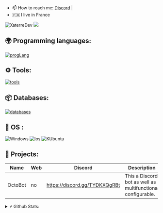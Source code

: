 

- 📫 How to reach me: [Discord](https://discord.gg/TYDKXQgRBt) | 
- 🇫🇷 I live in France

<p align="left"> <img src="https://komarev.com/ghpvc/?username=XaterreDev&label=Profile%20views&color=0e75b6&style=flat" alt="XaterreDev" /> <img src="https://dcbadge.vercel.app/api/shield/732542957437321227/?style=flat"/>


## 🌍 Programming languages:
[![progLang](https://skillicons.dev/icons?i=js,java,html,css,py&theme=dark)](https://github.com/XaterreDev)


## ⚙️ Tools:

  [![tools](https://skillicons.dev/icons?i=github,vscode,idea&theme=dark)](https://github.com/XaterreDev)
  
## 📦 Databases:
 [![databases](https://skillicons.dev/icons?i=mysql,sqlite,mongodb&theme=dark)](https://github.com/XaterreDev)

## 🔧 OS :
 ![Windows](https://img.shields.io/badge/Windows-0078D6?style=for-the-badge&logo=windows&logoColor=white)
 ![Ios](https://img.shields.io/badge/iOS-000000?style=for-the-badge&logo=ios&logoColor=white)
 ![KUbuntu](https://img.shields.io/badge/kubuntu-0078D6?style=for-the-badge&logo=kubuntu&logoColor=white)
 
 
## 🚩 Projects:
  | Name             | Web                     | Discord                        | Description                                                        |
  |------------------|-------------------------|--------------------------------|--------------------------------------------------------------------|
  | OctoBot          |              no         | https://discord.gg/TYDKXQgRBt  | This a Discord bot as well as multifunctional configurable.        |
  
  
  
<details>
  <summary>⚡ Github Stats:</summary>
  
  <a href="#">![Github stats](https://github-readme-stats.vercel.app/api?username=XaterreDev&theme=blueberry&count_private=true&hide_border=true&line_height=20)</a>
  <a href="#">![Top Langs](https://github-readme-stats.vercel.app/api/top-langs/?username=XaterreDev&layout=compact&theme=blueberry&count_private=true&hide_border=true)</a>
</details>
